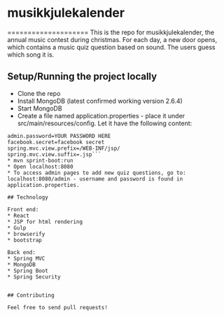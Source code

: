 # musikkjulekalender
====================
This is the repo for musikkjulekalender, the annual music contest during christmas. For each day, a new door opens, which contains a music quiz question based on sound. The users guess which song it is.

## Setup/Running the project locally

* Clone the repo
* Install MongoDB (latest confirmed working version 2.6.4)
* Start MongoDB
* Create a file named application.properties - place it under src/main/resources/config. Let it have the following content:

```admin.username=admin
admin.password=YOUR PASSWORD HERE
facebook.secret=facebook secret
spring.mvc.view.prefix=/WEB-INF/jsp/
spring.mvc.view.suffix=.jsp```
* mvn sprint-boot:run
* Open localhost:8080
* To access admin pages to add new quiz questions, go to: localhost:8080/admin - username and password is found in application.properties.

## Technology

Front end:
* React
* JSP for html rendering
* Gulp
* browserify
* bootstrap

Back end:
* Spring MVC
* MongoDB
* Spring Boot
* Spring Security


## Contributing

Feel free to send pull requests!